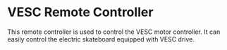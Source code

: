 # VESC Remote Controller

This remote controller is used to control the VESC motor controller. It can easily control the electric skateboard equipped with VESC drive.
